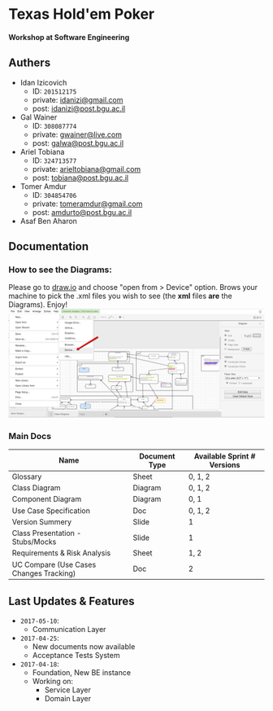 # Texas Hold'em Poker

#### Workshop at Software Engineering

## Authers
+ Idan Izicovich
  + ID: `201512175`
  + private: <idanizi@gmail.com>
  + post: <idanizi@post.bgu.ac.il>
+ Gal Wainer
  + ID: `308087774`
  + private: <gwainer@live.com>
  + post: <galwa@post.bgu.ac.il>
+ Ariel Tobiana
  + ID: `324713577`
  + private: <arieltobiana@gmail.com>
  + post: <tobiana@post.bgu.ac.il>
+ Tomer Amdur
  + ID: `304854706`
  + private: <tomeramdur@gmail.com>
  + post: <amdurto@post.bgu.ac.il>
+ Asaf Ben Aharon

## Documentation

### How to see the Diagrams:
Please go to [draw.io](http://draw.io) and choose "open from > Device" option. Brows your machine to pick the .xml files you wish to see (the **xml** files **are** the Diagrams). Enjoy!
![alt instructions at draw.io](https://raw.githubusercontent.com/WorkshopSE/TexasHoldemPoker.repo/idan_domain_0/Documentation/2017-04-25_1342.png)

### Main Docs
Name | Document Type | Available Sprint # Versions
---- | ------------- | ---------------------------
Glossary | Sheet | 0, 1, 2
Class Diagram | Diagram | 0, 1, 2
Component Diagram | Diagram | 0, 1
Use Case Specification | Doc | 0, 1, 2
Version Summery | Slide | 1
Class Presentation - Stubs/Mocks | Slide | 1
Requirements & Risk Analysis | Sheet | 1, 2
UC Compare (Use Cases Changes Tracking) | Doc | 2

<!--
##### Sub Docs
- Diagrams:
  - [ ] UC001
  - [ ] UC002
  - [ ] UC003
  - [ ] UC004
  - [ ] UC005
  - [ ] UC006
  - [ ] UC007
  - [ ] UC008
  - [ ] UC009
  - [ ] UC010
  - [ ] UC011
  - [ ] UC012
  - [ ] UC013
  - [ ] UC014
  - [ ] UC015
  - [ ] UC016
  - [ ] UC017
  - [ ] UC018
  - [ ] UC019
  - [ ] UC020
  - [ ] UC021
  - [ ] UC022
  - [ ] UC023
  - [ ] UC024
  - [ ] UC025
  - [ ] UC026
  - [ ] UC027
  - [ ] UC028
  - [ ] UC029
  - [ ] UC030
  - [ ] UC031
  - [ ] UC032
  - [ ] UC033
  - [ ] UC034
  - [ ] UC035
  - [ ] UC036
  - [ ] UC037
  - [ ] UC038
  - [ ] UC039
  - [ ] UC040
  - [ ] UC041
  -->

  ## Last Updates & Features
  + `2017-05-10`:
    + Communication Layer
  + `2017-04-25`:
    + New documents now available
    + Acceptance Tests System
  + `2017-04-18`:
    + Foundation, New BE instance
    + Working on:
      + Service Layer
      + Domain Layer
